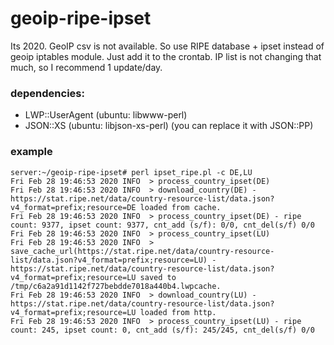 # geoip-ripe-ipset
Its 2020. GeoIP csv is not available. So use RIPE database + ipset instead of geoip iptables module. Just add it to the crontab. IP list is not changing that much, so I recommend 1 update/day.

### dependencies:
 - LWP::UserAgent (ubuntu: libwww-perl)
 - JSON::XS (ubuntu: libjson-xs-perl) (you can replace it with JSON::PP)
 
 
### example
```
server:~/geoip-ripe-ipset# perl ipset_ripe.pl -c DE,LU
Fri Feb 28 19:46:53 2020 INFO  > process_country_ipset(DE)
Fri Feb 28 19:46:53 2020 INFO  > download_country(DE) - https://stat.ripe.net/data/country-resource-list/data.json?v4_format=prefix;resource=DE loaded from cache.
Fri Feb 28 19:46:53 2020 INFO  > process_country_ipset(DE) - ripe count: 9377, ipset count: 9377, cnt_add (s/f): 0/0, cnt_del(s/f) 0/0
Fri Feb 28 19:46:53 2020 INFO  > process_country_ipset(LU)
Fri Feb 28 19:46:53 2020 INFO  > save_cache_url(https://stat.ripe.net/data/country-resource-list/data.json?v4_format=prefix;resource=LU) - https://stat.ripe.net/data/country-resource-list/data.json?v4_format=prefix;resource=LU saved to /tmp/c6a2a91d1142f727bebdde7018a440b4.lwpcache.
Fri Feb 28 19:46:53 2020 INFO  > download_country(LU) - https://stat.ripe.net/data/country-resource-list/data.json?v4_format=prefix;resource=LU loaded from http.
Fri Feb 28 19:46:53 2020 INFO  > process_country_ipset(LU) - ripe count: 245, ipset count: 0, cnt_add (s/f): 245/245, cnt_del(s/f) 0/0
```

